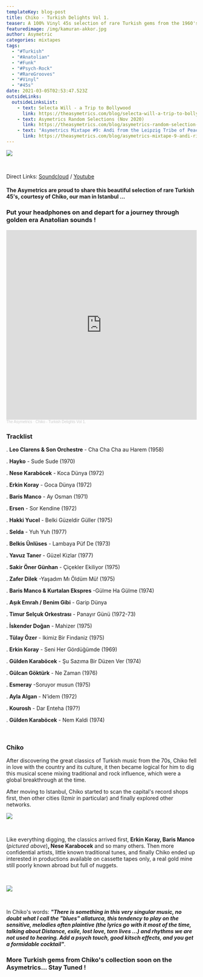 ```yaml
---
templateKey: blog-post
title: Chiko - Turkish Delights Vol 1.
teaser: A 100% Vinyl 45s selection of rare Turkish gems from the 1960's and 70's...
featuredimage: /img/kamuran-akkor.jpg
author: Asymetric
categories: mixtapes
tags:
  - "#Turkish"
  - "#Anatolian"
  - "#Funk"
  - "#Psych-Rock"
  - "#RareGrooves"
  - "#Vinyl"
  - "#45s"
date: 2021-03-05T02:53:47.523Z
outsideLinks:
  outsideLinksList:
    - text: Selecta Will - a Trip to Bollywood
      link: https://theasymetrics.com/blog/selecta-will-a-trip-to-bollywood/
    - text: Asymetrics Random Selections (Nov 2020)
      link: https://theasymetrics.com/blog/asymetrics-random-selection-november-2020/
    - text: "Asymetrics Mixtape #9: Andi from the Leipzig Tribe of Peace"
      link: https://theasymetrics.com/blog/asymetrics-mixtape-9-andi-rietschel/
---
```

![](/img/kamuran-akkor.jpg)

<br>

Direct Links: [Soundcloud](https://soundcloud.com/the-asymetrics/chiko-turkish-delights-vol-1) / [Youtube](https://www.youtube.com/watch?v=dwakrt7YHFk)

#### The Asymetrics are proud to share this beautiful selection of rare Turkish 45's, courtesy of **Chiko**, our man in Istanbul ...

### Put your headphones on and depart for a journey through golden era Anatolian sounds !

<iframe width="100%" height="500" scrolling="no" frameborder="no" allow="autoplay" src="https://w.soundcloud.com/player/?url=https%3A//api.soundcloud.com/tracks/998929681&color=%23ff5500&auto_play=false&hide_related=false&show_comments=true&show_user=true&show_reposts=false&show_teaser=true&visual=true"></iframe><div style="font-size: 10px; color: #cccccc;line-break: anywhere;word-break: normal;overflow: hidden;white-space: nowrap;text-overflow: ellipsis; font-family: Interstate,Lucida Grande,Lucida Sans Unicode,Lucida Sans,Garuda,Verdana,Tahoma,sans-serif;font-weight: 100;"><a href="https://soundcloud.com/the-asymetrics" title="The Asymetrics" target="_blank" style="color: #cccccc; text-decoration: none;">The Asymetrics</a> · <a href="https://soundcloud.com/the-asymetrics/chiko-turkish-delights-vol-1" title="Chiko - Turkish Delights Vol 1." target="_blank" style="color: #cccccc; text-decoration: none;">Chiko - Turkish Delights Vol 1.</a></div>

### Tracklist

. **Leo Clarens & Son Orchestre** - Cha Cha Cha au Harem (1958)

. **Hayko** - Sude Sude (1970)

. **Nese Karaböcek** - Koca Dünya (1972)

. **Erkin Koray** - Goca Dünya (1972)

. **Baris Manco** - Ay Osman (1971)

. **Ersen** - Sor Kendine (1972)

. **Hakki Yucel** - Belki Güzeldir Güller (1975)

. **Selda** - Yuh Yuh (1977)

. **Belkis Ünlüses** - Lambaya Püf De (1973)

. **Yavuz Taner** - Güzel Kizlar (1977)

. **Sakir Öner Günhan** - Çiçekler Ekiliyor (1975)

. **Zafer Dilek** -Yaşadım Mı Öldüm Mü! (1975)

. **Baris Manco & Kurtalan Ekspres** -Gülme Ha Gülme (1974)

. **Aşık Emrah / Benim Gibi** - Garip Dünya

. **Timur Selçuk Orkestrası** - Panayır Günü (1972-73)

. **İskender Doğan** - Mahizer (1975)

. **Tülay Özer** - Ikimiz Bir Findaniz (1975)

. **Erkin Koray** - Seni Her Gördüğümde (1969)

. **Gülden Karaböcek** - Şu Sazıma Bir Düzen Ver (1974)

. **Gülcan Göktürk** - Ne Zaman (1976)

. **Esmeray** -Soruyor musun (1975)

. **Ayla Algan** - N’idem (1972)

. **Kourosh** - Dar Enteha (197?)

. **Gülden Karaböcek** - Nem Kaldi (1974)

<br>

### Chiko

After discovering the great classics of Turkish music from the 70s, Chiko fell in love with the country and its culture, it then became logical for him to dig this musical scene mixing traditional and rock influence, which were a global breakthrough at the time. 

After moving to Istanbul, Chiko started to scan the capital's record shops first, then other cities (Izmir in particular) and finally explored other networks. 

![](/img/baris-manco.jpg)

<br>

Like everything digging, the classics arrived first, **Erkin Koray, Baris Manco** (*pictured above*)**, Nese Karabocek** and so many others. Then more confidential artists, little known traditional tunes, and finally Chiko ended up interested in productions available on cassette tapes only, a real gold mine still poorly known abroad but full of nuggets. 

<br>

![](/img/nese-karabocek.jpg)

<br>

In Chiko's words: ***"There is something in this very singular music, no doubt what I call the "blues" allaturca, this tendency to play on the sensitive, melodies often plaintive (the lyrics go with it most of the time, talking about Distance, exile, lost love, torn lives ...) and rhythms we are not used to hearing. Add a psych touch, good kitsch effects, and you get a formidable cocktail"***.

### More Turkish gems from Chiko's collection soon on the Asymetrics... Stay Tuned !